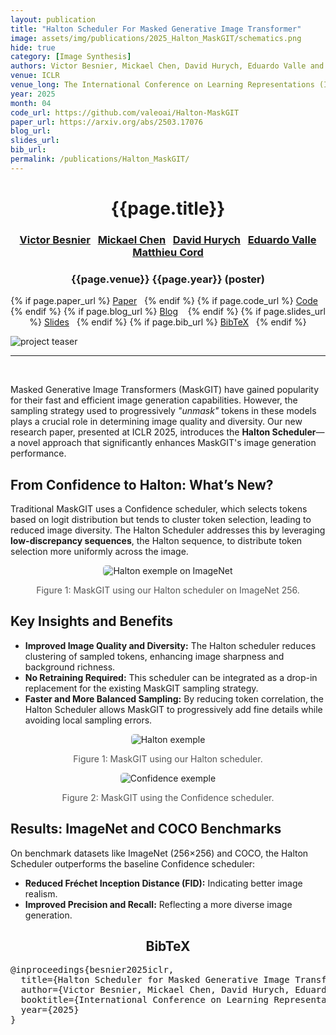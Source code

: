 ```yaml
---
layout: publication
title: "Halton Scheduler For Masked Generative Image Transformer"
image: assets/img/publications/2025_Halton_MaskGIT/schematics.png
hide: true
category: [Image Synthesis]
authors: Victor Besnier, Mickael Chen, David Hurych, Eduardo Valle and Matthieu Cord
venue: ICLR
venue_long: The International Conference on Learning Representations (ICLR)
year: 2025
month: 04
code_url: https://github.com/valeoai/Halton-MaskGIT
paper_url: https://arxiv.org/abs/2503.17076
blog_url:
slides_url:
bib_url:
permalink: /publications/Halton_MaskGIT/
---
```


<h1 align="center"> {{page.title}} </h1>
<h3 align="center">  &nbsp; <a href="https://scholar.google.com/citations?hl=fr&user=n_C2h-QAAAAJ">Victor Besnier</a> 
                     &nbsp; <a href="https://www.linkedin.com/in/mickael-chen-ml/">Mickael Chen</a> 
                     &nbsp; <a href="https://scholar.google.com/citations?user=XY1PVwYAAAAJ&hl=fr&oi=ao">David Hurych</a>
                     &nbsp; <a href="https://eduardovalle.com/ ">Eduardo Valle</a> 
                     &nbsp; <a href="https://cord.isir.upmc.fr/">Matthieu Cord</a> 
</h3>


<h3 align="center"> {{page.venue}} {{page.year}} (poster) </h3>

<div align="center">
  <p>
    {% if page.paper_url %}
    <a href="{{ page.paper_url }}"><i class="far fa-file-pdf"></i> Paper</a>&nbsp;&nbsp;
    {% endif %}
    {% if page.code_url %}
    <a href="{{ page.code_url }}"><i class="fab fa-github"></i> Code</a> &nbsp;&nbsp;
    {% endif %}
    {% if page.blog_url %}
    <a href="{{ page.blog_url }}"><i class="fab fa-blogger"></i> Blog</a> &nbsp;&nbsp;
    {% endif %}
    {% if page.slides_url %}
    <a href="{{ page.slides_url }}"><i class="far fa-file-pdf"></i> Slides</a>&nbsp;&nbsp;
    {% endif %}
    {% if page.bib_url %}
    <a href="{{ page.bib_url}}"><i class="far fa-file-alt"></i> BibTeX</a>&nbsp;&nbsp;
    {% endif %}
  </p>
</div>


<div class="publication-teaser">
    <img src="../../assets/img/publications/2025_Halton_MaskGIT/schematics.png" alt="project teaser"/>
</div>

<hr>

<br>

<div class="container">
<p>Masked Generative Image Transformers (MaskGIT) have gained popularity for their fast and efficient image generation capabilities. However, the sampling strategy used to progressively <em>"unmask"</em> tokens in these models plays a crucial role in determining image quality and diversity. Our new research paper, presented at <span class="highlight">ICLR 2025</span>, introduces the <strong>Halton Scheduler</strong>—a novel approach that significantly enhances MaskGIT's image generation performance.</p>

<h2>From Confidence to Halton: What’s New?</h2>
<p>Traditional MaskGIT uses a <span class="highlight">Confidence scheduler</span>, which selects tokens based on logit distribution but tends to cluster token selection, leading to reduced image diversity. The Halton Scheduler addresses this by leveraging <strong>low-discrepancy sequences</strong>, the Halton sequence, to distribute token selection more uniformly across the image.</p>

<div style="text-align: center;">
    <img src="../../assets/img/publications/2025_Halton_MaskGIT/imagenet_quali.png" alt="Halton exemple on ImageNet" style="max-width: 400px; border-radius: 5px;">
    <p style="font-size: 14px; color: #555;">Figure 1: MaskGIT using our Halton scheduler on ImageNet 256.</p>
</div>

<h2>Key Insights and Benefits</h2>
<ul>
    <li><strong>Improved Image Quality and Diversity:</strong> The Halton scheduler reduces clustering of sampled tokens, enhancing image sharpness and background richness.</li>
    <li><strong>No Retraining Required:</strong> This scheduler can be integrated as a drop-in replacement for the existing MaskGIT sampling strategy.</li>
    <li><strong>Faster and More Balanced Sampling:</strong> By reducing token correlation, the Halton Scheduler allows MaskGIT to progressively add fine details while avoiding local sampling errors.</li>
</ul>

<div style="text-align: center;">
    <img src="../../assets/img/publications/2025_Halton_MaskGIT/txt2img_halton.jpg" alt="Halton exemple" style="max-width: 400px; border-radius: 5px;">
    <p style="font-size: 14px; color: #555;">Figure 1: MaskGIT using our Halton scheduler.</p>
</div>

<div style="text-align: center;">
    <img src="../../assets/img/publications/2025_Halton_MaskGIT/txt2img_conf.jpg" alt="Confidence exemple" style="max-width: 400px; border-radius: 5px;">
    <p style="font-size: 14px; color: #555;">Figure 2: MaskGIT using the Confidence scheduler.</p>
</div>


<h2>Results: ImageNet and COCO Benchmarks</h2>
<p>On benchmark datasets like <span class="highlight">ImageNet (256×256)</span> and <span class="highlight">COCO</span>, the Halton Scheduler outperforms the baseline Confidence scheduler:</p>
<ul>
    <li><strong>Reduced Fréchet Inception Distance (FID):</strong> Indicating better image realism.</li>
    <li><strong>Improved Precision and Recall:</strong> Reflecting a more diverse image generation.</li>
</ul>
</div>

<h2  align="center">BibTeX</h2>
<left>
  <pre class="bibtex-box">
@inproceedings{besnier2025iclr,
  title={Halton Scheduler for Masked Generative Image Transformer},
  author={Victor Besnier, Mickael Chen, David Hurych, Eduardo Valle, Matthieu Cord},
  booktitle={International Conference on Learning Representations (ICLR)},
  year={2025}
}</pre>
</left>

<br>


